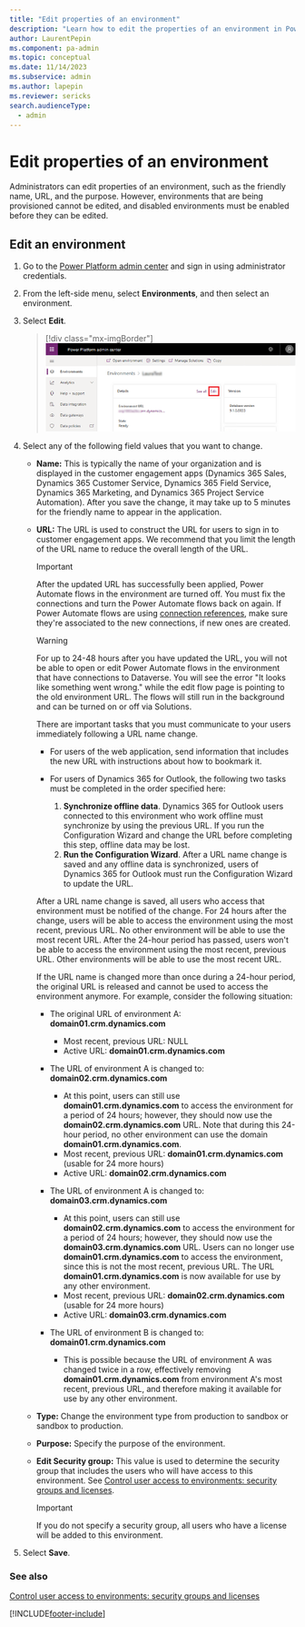 ```yaml
---
title: "Edit properties of an environment"
description: "Learn how to edit the properties of an environment in Power Platform admin center, including URL, friendly name, type, and security group."
author: LaurentPepin 
ms.component: pa-admin
ms.topic: conceptual
ms.date: 11/14/2023
ms.subservice: admin
ms.author: lapepin
ms.reviewer: sericks
search.audienceType: 
  - admin
---
```

# Edit properties of an environment 

Administrators can edit properties of an environment, such as the friendly name, URL, and the purpose. However, environments that are being provisioned cannot be edited, and disabled environments must be enabled before they can be edited.  
  
## Edit an environment  
  
1. Go to the [Power Platform admin center](https://admin.powerplatform.microsoft.com) and sign in using administrator credentials.

2. From the left-side menu, select **Environments**, and then select an environment.

3. Select **Edit**.

   > [!div class="mx-imgBorder"] 
   > ![Select Edit.](media/select-edit.png "Select Edit")

4. Select any of the following field values that you want to change.  
  
   - **Name:** This is typically the name of your organization and is displayed in the customer engagement apps (Dynamics 365 Sales, Dynamics 365 Customer Service, Dynamics 365 Field Service, Dynamics 365 Marketing, and Dynamics 365 Project Service Automation). After you save the change, it may take up to 5 minutes for the friendly name to appear in the application.  
  
   - **URL:** The URL is used to construct the URL for users to sign in to customer engagement apps. We recommend that you limit the length of the URL name to reduce the overall length of the URL.  

     > [!IMPORTANT]
     > After the updated URL has successfully been applied, Power Automate flows in the environment are turned off. You must fix the connections and turn the Power Automate flows back on again. If Power Automate flows are using [connection references](/power-apps/maker/data-platform/create-connection-reference), make sure they're associated to the new connections, if new ones are created.
       
     > [!WARNING]
     > For up to 24-48 hours after you have updated the URL, you will not be able to open or edit Power Automate flows in the environment that have connections to Dataverse. You will see the error "It looks like something went wrong." while the edit flow page is pointing to the old environment URL. The flows will still run in the background and can be turned on or off via Solutions.
     > 
     >  There are important tasks that you must communicate to your users immediately following a URL name change.  
     > 
     > - For users of the web application, send information that includes the new URL with instructions about how to bookmark it.  
     > - For users of Dynamics 365 for Outlook, the following two tasks must be completed in the order specified here:  
     > 
     >   1. **Synchronize offline data**. Dynamics 365 for Outlook users connected to this environment who work offline must synchronize by using the previous URL. If you run the Configuration Wizard and change the URL before completing this step, offline data may be lost.  
     >   2. **Run the Configuration Wizard**. After a URL name change is saved and any offline data is synchronized, users of Dynamics 365 for Outlook must run the Configuration Wizard to update the URL.  
  
        After a URL name change is saved, all users who access that environment must be notified of the change. For 24 hours after the change, users will be able to access the environment using the most recent, previous URL. No other environment will be able to use the most recent URL. After the 24-hour period has passed, users won't be able to access the environment using the most recent, previous URL. Other environments will be able to use the most recent URL.
  
        If the URL name is changed more than once during a 24-hour period, the original URL is released and cannot be used to access the environment anymore. For example, consider the following situation:  
  
     - The original URL of environment A: **domain01.crm.dynamics.com**
        - Most recent, previous URL: NULL
        - Active URL: **domain01.crm.dynamics.com**
  
     - The URL of environment A is changed to: **domain02.crm.dynamics.com**
       - At this point, users can still use **domain01.crm.dynamics.com** to access the environment for a period of 24 hours; however, they should now use the **domain02.crm.dynamics.com** URL. Note that during this 24-hour period, no other environment can use the domain **domain01.crm.dynamics.com**.
       - Most recent, previous URL: **domain01.crm.dynamics.com** (usable for 24 more hours)
       - Active URL: **domain02.crm.dynamics.com**
  
     - The URL of environment A is changed to: **domain03.crm.dynamics.com**
       - At this point, users can still use **domain02.crm.dynamics.com** to access the environment for a period of 24 hours; however, they should now use the **domain03.crm.dynamics.com** URL. Users can no longer use **domain01.crm.dynamics.com** to access the environment, since this is not the most recent, previous URL. The URL **domain01.crm.dynamics.com** is now available for use by any other environment.
       - Most recent, previous URL: **domain02.crm.dynamics.com** (usable for 24 more hours)
       - Active URL: **domain03.crm.dynamics.com**

     - The URL of environment B is changed to: **domain01.crm.dynamics.com**
       - This is possible because the URL of environment A was changed twice in a row, effectively removing **domain01.crm.dynamics.com** from environment A's most recent, previous URL, and therefore making it available for use by any other environment.

   - **Type:** Change the environment type from production to sandbox or sandbox to production.

   - **Purpose:** Specify the purpose of the environment. 
  
   - **Edit Security group:** This value is used to determine the security group that includes the users who will have access to this environment. See [Control user access to environments: security groups and licenses](control-user-access.md).
  
     > [!IMPORTANT]
     >  If you do not specify a security group, all users who have a license will be added to this environment.  
  
5. Select **Save**.  
  
### See also
[Control user access to environments: security groups and licenses](control-user-access.md)

[!INCLUDE[footer-include](../includes/footer-banner.md)]
